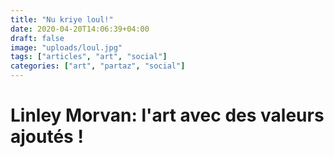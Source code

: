 ```yaml
---
title: "Nu kriye loul!"
date: 2020-04-20T14:06:39+04:00
draft: false
image: "uploads/loul.jpg"
tags: ["articles", "art", "social"]
categories: ["art", "partaz", "social"]
---
```


# Linley Morvan: l'art avec des valeurs ajoutés !
